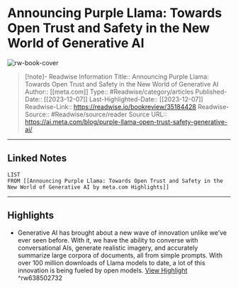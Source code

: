 # Announcing Purple Llama: Towards Open Trust and Safety in the New World of Generative AI

![rw-book-cover](https://scontent-sjc3-1.xx.fbcdn.net/v/t39.2365-6/407618581_370134295387079_334194038311144231_n.png?_nc_cat=109&ccb=1-7&_nc_sid=e280be&_nc_ohc=Bs7IeQFT6W0AX_kQXW6&_nc_ht=scontent-sjc3-1.xx&oh=00_AfBcqRaib_MKZo8P4maT6f6-uZ4VBU_2nCAyMkfC4Eh9Fw&oe=658C2909)
<br>
>[!note]- Readwise Information
>Title:: Announcing Purple Llama: Towards Open Trust and Safety in the New World of Generative AI
>Author:: [[meta.com]]
>Type:: #Readwise/category/articles
>Published-Date:: [[2023-12-07]]
>Last-Highlighted-Date:: [[2023-12-07]]
>Readwise-Link:: https://readwise.io/bookreview/35184428
>Readwise-Source:: #Readwise/source/reader
>Source URL:: https://ai.meta.com/blog/purple-llama-open-trust-safety-generative-ai/
--- 

## Linked Notes
```dataview
LIST
FROM [[Announcing Purple Llama: Towards Open Trust and Safety in the New World of Generative AI by meta.com Highlights]]
```

---

## Highlights
- Generative AI has brought about a new wave of innovation unlike we’ve ever seen before. With it, we have the ability to converse with conversational AIs, generate realistic imagery, and accurately summarize large corpora of documents, all from simple prompts. With over 100 million downloads of Llama models to date, a lot of this innovation is being fueled by open models. [View Highlight](https://readwise.io/open/638502732) ^rw638502732
